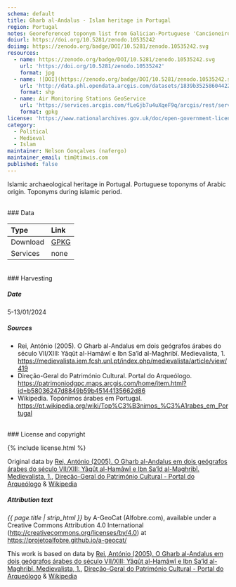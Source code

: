 ```yaml
---
schema: default
title: Gharb al-Andalus - Islam heritage in Portugal
region: Portugal
notes: Georeferenced toponym list from Galician-Portuguese 'Cancioneiros'
doiurl: https://doi.org/10.5281/zenodo.10535242
doiimg: https://zenodo.org/badge/DOI/10.5281/zenodo.10535242.svg
resources:
  - name: https://zenodo.org/badge/DOI/10.5281/zenodo.10535242.svg
    url: 'https://doi.org/10.5281/zenodo.10535242'
    format: jpg
  - name: ![DOI](https://zenodo.org/badge/DOI/10.5281/zenodo.10535242.svg)
    url: 'http://data.phl.opendata.arcgis.com/datasets/1839b35258604422b0b520cbb668df0d_0.zip'
    format: shp
  - name: Air Monitoring Stations GeoService
    url: 'https://services.arcgis.com/fLeGjb7u4uXqeF9q/arcgis/rest/services/Air_Monitoring_Stations/FeatureServer/0/query'
    format: gpkg
license: 'https://www.nationalarchives.gov.uk/doc/open-government-licence/version/3/'
category:
  - Political
  - Medieval
  - Islam
maintainer: Nelson Gonçalves (nafergo)
maintainer_email: tim@timwis.com
published: false
---
```


Islamic archaeological heritage in Portugal. Portuguese toponyms of Arabic origin.  Toponyms during islamic period. 


<br/>
### Data

| Type | Link |
| :------ |:--- |
| Download | <a href="https://projetoalfobre.github.io/alfobre-gis-repository/Portugal/medieval/al-gharb/al-gharb.gpkg" class="btn btn-primary tag-btn">GPKG</a> |
| Services | none |
 


<br/>
### Harvesting

##### Date
5-13/01/2024

##### Sources

* Rei, António (2005). O Gharb al-Andalus em dois geógrafos árabes do século VII/XIII: Yâqût al-Hamâwî e Ibn Sa‘îd al-Maghribî. Medievalista, 1. https://medievalista.iem.fcsh.unl.pt/index.php/medievalista/article/view/419
* Direção-Geral do Património Cultural. Portal do Arqueólogo. https://patrimoniodgpc.maps.arcgis.com/home/item.html?id=b58036247d8849b59b45144135662d86
* Wikipedia. Topónimos árabes em Portugal. https://pt.wikipedia.org/wiki/Top%C3%B3nimos_%C3%A1rabes_em_Portugal

<br/>
### License and copyright

{% include license.html %}

Original data by [Rei, António (2005). O Gharb al-Andalus em dois geógrafos árabes do século VII/XIII: Yâqût al-Hamâwî e Ibn Sa‘îd al-Maghribî. Medievalista, 1.](https://medievalista.iem.fcsh.unl.pt/index.php/medievalista/article/view/419), [Direção-Geral do Património Cultural - Portal do Arqueólogo](https://arqueologia.patrimoniocultural.pt/) & [Wikipedia](https://pt.wikipedia.org/wiki/Top%C3%B3nimos_%C3%A1rabes_em_Portugal) 



##### Attribution text
*{{ page.title | strip_html }}* by A-GeoCat (Alfobre.com), available under a Creative Commons Attribution 4.0 International (http://creativecommons.org/licenses/by/4.0) at https://projetoalfobre.github.io/a-geocat/

This work is based on data by [Rei, António (2005). O Gharb al-Andalus em dois geógrafos árabes do século VII/XIII: Yâqût al-Hamâwî e Ibn Sa‘îd al-Maghribî. Medievalista, 1.](https://medievalista.iem.fcsh.unl.pt/index.php/medievalista/article/view/419), [Direção-Geral do Património Cultural - Portal do Arqueólogo](https://arqueologia.patrimoniocultural.pt/) & [Wikipedia](https://pt.wikipedia.org/wiki/Top%C3%B3nimos_%C3%A1rabes_em_Portugal) 









